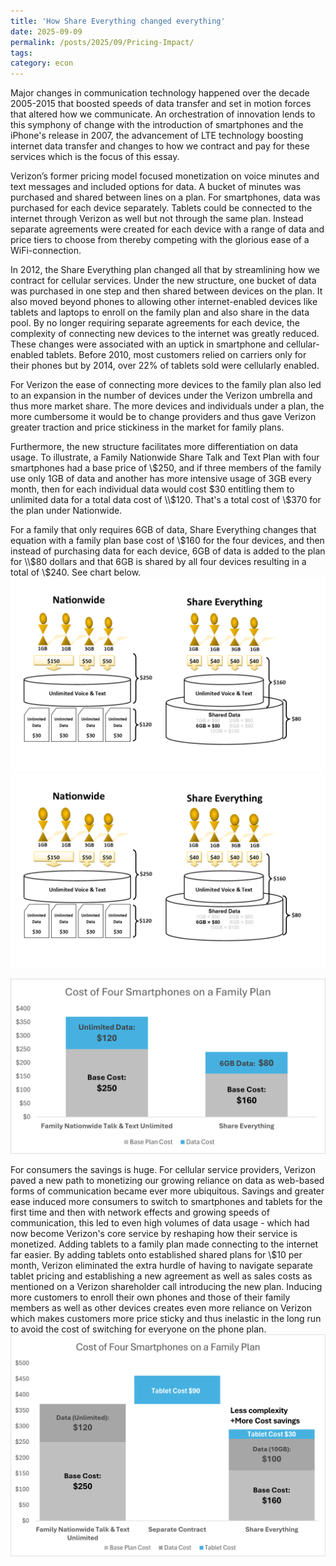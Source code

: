 ```yaml
---
title: 'How Share Everything changed everything'
date: 2025-09-09
permalink: /posts/2025/09/Pricing-Impact/
tags:
category: econ
---
```


Major changes in communication technology happened over the decade  2005-2015 that boosted speeds of data transfer and set in motion forces that altered how we communicate. An orchestration of innovation lends to this symphony of change with the introduction of smartphones and the iPhone's release in 2007, the advancement of LTE technology boosting internet data transfer and changes to how we contract and pay for these services which is the focus of this essay. 

Verizon’s former pricing model focused monetization  on voice minutes and text messages and included options for data. A bucket of minutes was purchased and shared between lines on a plan. For smartphones, data was purchased for each device separately. Tablets could be connected to the internet through Verizon as well but not through the same plan. Instead separate agreements were created for each device with a range of data and price tiers to choose from thereby competing with the glorious ease of a WiFi-connection.  

In 2012, the Share Everything plan changed all that by streamlining how we contract for cellular services. Under the new structure, one bucket of data was purchased in one step and then shared between devices on the plan. It also moved beyond  phones to allowing other internet-enabled devices like tablets and laptops to enroll on the family plan and also share in the data pool. By no longer requiring separate agreements for each device, the complexity of connecting new devices to the internet was greatly reduced. These changes were associated with an uptick in smartphone and cellular-enabled tablets. Before 2010, most customers relied on carriers only for their phones but by 2014, over 22% of tablets sold were cellularly enabled. 

For Verizon the ease of connecting more devices to the family plan also led to an expansion in the number of devices under the Verizon umbrella and thus more market share. The more devices and individuals under a plan, the more cumbersome it would be to change providers and thus gave Verizon greater traction and price stickiness in the market for family plans. 

Furthermore, the new structure facilitates more differentiation on data usage.  To  illustrate, a Family Nationwide Share Talk and Text Plan with four smartphones had a base price of \\$250, and if three members of the family use only 1GB of data and another has more intensive usage of 3GB every month, then for each individual data would cost $30 entitling them to unlimited data for a total data cost of \\$120. That's a total cost of \\$370 for the plan under Nationwide. 

For a family that only requires 6GB of data, Share Everything changes that equation with a family plan base cost of \\$160 for the four devices, and then instead of purchasing data for each device, 6GB of data is added to the plan for \\$80 dollars and that 6GB is shared by all four devices resulting in a total of \\$240. See chart below. 
![Verizon Share Everything Pricing Comparison](/images/verizoncase/verizonsharechange.png)
![Verizon Share Everything Pricing Comparison](/images/verizonsharechange.png)

![Verizon Share Everything Pricing Comparison](/images/chart1.png)


For consumers the savings is huge. 
For cellular service providers, Verizon paved a new path to monetizing our growing reliance on data as web-based forms of communication became ever more ubiquitous. Savings and greater ease induced more consumers to switch to smartphones and tablets for the first time and then with network effects and growing speeds of communication, this led to even high volumes of data usage - which had now become Verizon's core service by reshaping how their service is monetized. Adding tablets to a family plan made connecting to the internet far easier. By adding tablets onto established shared plans for \\$10 per month, Verizon eliminated the extra hurdle of having to navigate separate tablet pricing and establishing a new agreement as well as sales costs as mentioned on a Verizon shareholder call introducing the new plan. Inducing more customers to enroll their own phones and those of their family members as well as other devices creates even more reliance on Verizon which makes customers more price sticky and thus inelastic in the long run to avoid the cost of switching for everyone on the phone plan.
![Verizon Share Everything Pricing Comparison](/images/chart2.png)
